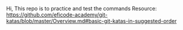 Hi, This repo is to practice and test the commands
Resource: https://github.com/eficode-academy/git-katas/blob/master/Overview.md#basic-git-katas-in-suggested-order
